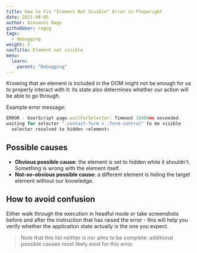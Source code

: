 ```yaml
---
title: How to Fix "Element Not Visible" Error in Playwright
date: 2021-08-05
author: Giovanni Rago
githubUser: ragog
tags:
  - debugging
weight: 5
navTitle: Element not visible
menu:
  learn:
    parent: "Debugging"
---
```


Knowing that an element is included in the DOM might not be enough for us to properly interact with it: its state also determines whether our action will be able to go through.

Example error message: 

```js
ERROR - UserScript page.waitForSelector: Timeout 30000ms exceeded. 
waiting for selector ".contact-form > .form-control" to be visible
  selector resolved to hidden <element>
```

## Possible causes

- **Obvious possible cause:** the element is set to hidden while it shouldn't. Something is wrong with the element itself.
- **Not-so-obvious possible cause:** a different element is hiding the target element without our knowledge.

## How to avoid confusion

Either walk through the execution in headful mode or take screenshots before and after the instruction that has raised the error - this will help you verify whether the application state actually is the one you expect. 

> Note that this list neither is nor aims to be complete: additional possible causes most likely exist for this error.
